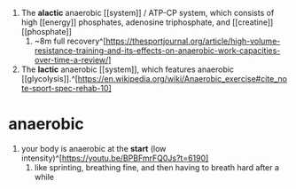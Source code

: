 1. The **alactic** anaerobic [[system]] / ATP-CP system, which consists of high [[energy]] phosphates, adenosine triphosphate, and [[creatine]] [[phosphate]]
	1. ~8m full recovery^[https://thesportjournal.org/article/high-volume-resistance-training-and-its-effects-on-anaerobic-work-capacities-over-time-a-review/]
2. The **lactic** anaerobic [[system]], which features anaerobic [[glycolysis]].^[https://en.wikipedia.org/wiki/Anaerobic_exercise#cite_note-sport-spec-rehab-10]

# anaerobic
1. your body is anaerobic at the **start** (low intensity)^[https://youtu.be/BPBFmrFQ0Js?t=6190]
	1. like sprinting, breathing fine, and then having to breath hard after a while
